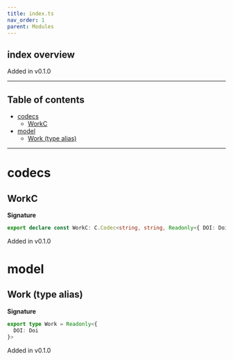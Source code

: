 ```yaml
---
title: index.ts
nav_order: 1
parent: Modules
---
```


## index overview

Added in v0.1.0

---

<h2 class="text-delta">Table of contents</h2>

- [codecs](#codecs)
  - [WorkC](#workc)
- [model](#model)
  - [Work (type alias)](#work-type-alias)

---

# codecs

## WorkC

**Signature**

```ts
export declare const WorkC: C.Codec<string, string, Readonly<{ DOI: Doi<string> }>>
```

Added in v0.1.0

# model

## Work (type alias)

**Signature**

```ts
export type Work = Readonly<{
  DOI: Doi
}>
```

Added in v0.1.0
